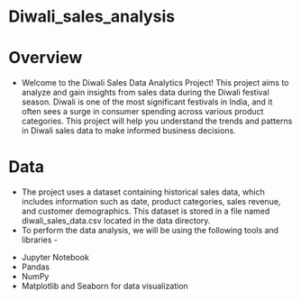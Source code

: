 # Diwali_sales_analysis
# Overview
- Welcome to the Diwali Sales Data Analytics Project! This project aims to analyze and gain insights from sales data during the Diwali festival season. Diwali is one of the most significant festivals in India, and 
  it often sees a surge in consumer spending across various product categories. This project will help you understand the trends and patterns in Diwali sales data to make informed business decisions.
  
# Data 
- The project uses a dataset containing historical sales data, which includes information such as date, product categories, sales revenue, and customer demographics. This dataset is stored in a file named 
  diwali_sales_data.csv located in the data directory.
- To perform the data analysis, we will be using the following tools and libraries -
* Jupyter Notebook
* Pandas
* NumPy
* Matplotlib and Seaborn for data visualization

